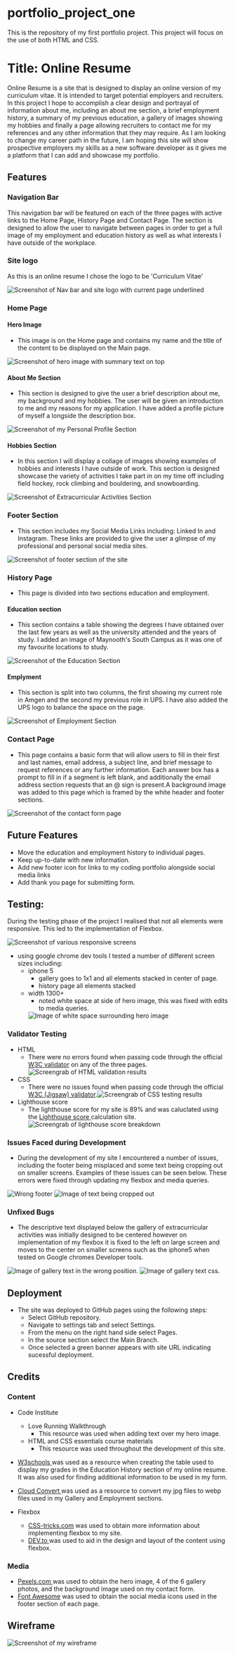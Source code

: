 # portfolio_project_one
This is the repository of my first portfolio project. This project will focus on the use of both HTML and CSS.

# Title: Online Resume 
Online Resume is a site that is designed to display an online version of my curriculum vitae. It is intended to target potential employers and recruiters. In this project I hope to accomplish a clear design and portrayal of information about me, including an about me section, a brief employment history, a  summary of my previous education, a gallery of images showing my hobbies and finally a page allowing recruiters to contact me for my references and any other information that they may require. As I am looking to change my career path in the future, I am hoping this site will show prospective employers my skills as a new software developer as it gives me a platform that I can add and showcase my portfolio. 

## Features     
### Navigation Bar
This navigation bar will be featured on each of the three pages with active links to the Home Page, History Page and Contact Page. The section is designed to allow the user to navigate between pages in order to get a full image of my employment and education history as well as what interests I have outside of the workplace. 

### Site logo 
As this is an online resume I chose the logo to be 'Curriculum Vitae'

<img src="assets/images/screenshots/headerandnav.png" alt="Screenshot of Nav bar and site logo with current page underlined">

### Home Page

#### Hero Image 
- This image is on the Home page and contains my name and the title of the content to be displayed on the Main page. 

<img src="assets/images/screenshots/herowithtext.png" alt="Screenshot of hero image with summary text on top">

#### About Me Section
 - This section is designed to give the user a brief description about me, my background and my hobbies. The user will be given an introduction to me and my reasons for my application. I have added a profile picture of myself a longside the description box.

<img src="assets/images/screenshots/personalprofile.png" alt="Screenshot of my Personal Profile Section">

#### Hobbies Section 
- In this section I will display a collage of images showing examples of hobbies and interests I have outside of work. This section is designed showcase the variety of activities I take part in on my time off including field hockey, rock climbing and bouldering, and snowboarding.
 
<img src="assets/images/screenshots/hobbies.png" alt="Screenshot of Extracurricular Activities Section">

### Footer Section  
- This section includes my Social Media Links including: Linked In and Instagram. These links are provided to give the user a glimpse of my professional and personal social media sites. 

<img src="assets/images/screenshots/newfooter.png" alt="Screenshot of footer section of the site">

### History Page  
- This page is divided into two sections education and employment.

#### Education section  
- This section contains a table showing the degrees I have obtained over the last few years as well as the university attended and the years of study. I added an image of Maynooth's South Campus as it was one of my favourite locations to study. 

<img src="assets/images/screenshots/education.png" alt="Screenshot of the Education Section">

#### Emplyment 
- This section is split into two columns, the first showing my current role in Amgen and the second my previous role in UPS. I have also added the UPS logo to balance the space on the page.  

<img src="assets/images/screenshots/employment.png" alt="Screenshot of Employment Section">

### Contact Page
- This page contains a basic form that will allow users to fill in their first and last names, email address, a subject line, and brief message to request references or any further information. Each answer box has a prompt to fill in if a segment is left blank, and additionally the email address section requests that an @ sign is present.A background image was added to this page which is framed by the white header and footer sections.  

<img src="assets/images/screenshots/contactpage.png" alt="Screenshot of the contact form page">


## Future Features
-	Move the education and employment history to individual pages.
-	Keep up-to-date with new information.
-	Add new footer icon for links to my coding portfolio alongside social media links
-   Add thank you page for submitting form. 

## Testing:  
During the testing phase of the project I realised that not all elements were responsive. This led to the implementation of Flexbox. 

<img src="assets/images/screenshots/Responsivesite.png" alt="Screenshot of various responsive screens">

- using google chrome dev tools I tested a number of different screen sizes including: 
    - iphone 5 
        - gallery goes to 1x1 and all elements stacked in center of page. 
        - history page all elements stacked
    - width 1300+
        - noted white space at side of hero image, this was fixed with edits to media queries.  
        <img src="assets/images/screenshots/width1300.png" alt="Image of white space surrounding hero image"> 
        

### Validator Testing
-	HTML
    - There were no errors found when passing code through the official <a href="https://validator.w3.org/" target=_blank rel="noopener"> W3C validator</a> on any of the three pages.<img  src="assets/images/screenshots/htmltesting.PNG" alt="Screengrab of HTML validation results">
-	CSS
    - There were no issues found when passing code through the official <a href="https://jigsaw.w3.org/css-validator/" target=_blank rel="noopener"> W3C (Jigsaw) validator</a>.<img  src="assets/images/screenshots/CSSresults.PNG" alt="Screengrab of CSS testing results">
-   Lighthouse score
    - The lighthouse score for my site is 89% and was caluclated using the <a href="https://web.dev/measure/?gclid=CjwKCAiAksyNBhAPEiwAlDBeLNrgtDnjyshg858znb2oscLaGjVm-r0pRKtJ4wFMaV1Gg1nMQ7JXfBoCei4QAvD_BwE" target=_blank rel="noopener"> Lighthouse score </a> calculation site. <img  src="assets/images/screenshots/lighthouse-score.png" alt="Screengrab of lighthouse score breakdown">

### Issues Faced during Development
- During the development of my site I encountered a number of issues, including the footer being misplaced and some text being cropping out on smaller screens. Examples of these issues can be seen below. These errors were fixed through updating my flexbox and media queries. 

 <img src="assets/images/screenshots/wrongfooter.png" alt="Wrong footer">
 <img src="assets/images/screenshots/croppedtext.jpeg" alt="Image of text being cropped out"> 

### Unfixed Bugs
- The descriptive text displayed below the gallery of extracurricular activities was initially designed to be centered however on implementation of my flexbox it is fixed to the left on large screen and moves to the center on smaller screens such as the iphone5 when tested on Google chromes Developer tools. 

<img src="assets/images/screenshots/gallerytext.png" alt="Image of gallery text in the wrong position."> 
<img src="assets/images/screenshots/galleryp.png" alt="Image of gallery text css.">

## Deployment 
- The site was deployed to GitHub pages using the following steps:
    - Select GitHub repository.
    - Navigate to settings tab and select Settings. 
    - From the menu on the right hand side select Pages.
    - In the source section select the Main Branch.
    - Once selected a green banner appears with site URL indicating sucessful deployment. 


## Credits 
### Content
-  Code Institute 
    - Love Running Walkthrough 
        -  This resource was used when adding text over my hero image. 
    - HTML and CSS essentials course materials 
        - This resource was used throughout the development of this site. 

- <a href="https://www.w3schools.com/default.asp" target="_blank" rel="noopener"> W3schools </a> was used as a resource when creating the table used to display my grades in the Education History section of my online resume. It was also used for finding additional information to be used in my form. 

- <a href="https://cloudconvert.com/webp-converter" target="_blank" rel="noopener"> Cloud Convert </a> was used as a resource to convert my jpg files to webp files used in my Gallery and Employment sections. 

- Flexbox
    - <a href="https://css-tricks.com/snippets/css/a-guide-to-flexbox/" target="_blank" rel="noopener">CSS-tricks.com</a> was used to obtain more information about implementing flexbox to my site. 
    - <a href="https://dev.to/drews256/ridiculously-easy-row-and-column-layouts-with-flexbox-1k01" target="_blank" rel="noopener">DEV.to </a> was used to aid in the design and layout of the content using flexbox. 

### Media
- <a href="https://www.pexels.com/" target="_blank" rel="noopener">Pexels.com </a> was used to obtain the hero image, 4 of the 6 gallery photos, and the background image used on my contact form. 
- <a href="https://fontawesome.com/" target="_blank" rel="noopener">Font Awesome</a> was used to obtain the social media icons used in the footer section of each page. 

## Wireframe 
<img src="assets/images/screenshots/wireframe.jpg" alt="Screenshot of my wireframe">
